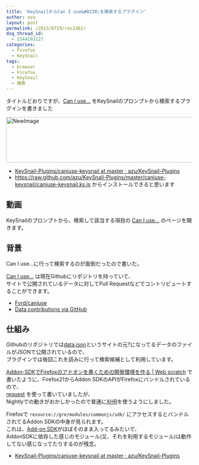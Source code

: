 ```yaml
---
title: 'KeySnailからCan I use&#8230;を検索するプラグイン'
author: azu
layout: post
permalink: /2013/0729/res3362/
dsq_thread_id:
  - 1544193127
categories:
  - Firefox
  - KeySnail
tags:
  - browser
  - Firefox
  - KeySnail
  - 検索
---
```

タイトルどおりですが、[Can I use&#8230;][1] をKeySnailのプロンプトから検索するプラグインを書きました

<img src="http://efcl.info/wp-content/uploads/2013/07/CanIuse.png" alt="NewImage" title="CanIuse.png" border="0" width="600" height="123" />

*   [KeySnail-Plugins/caniuse-keysnail at master · azu/KeySnail-Plugins][2]
*   <https://raw.github.com/azu/KeySnail-Plugins/master/caniuse-keysnail/caniuse-keysnail.ks.js> からインストールできると思います

## 動画



KeySnailのプロンプトから、検索して該当する項目の [Can I use&#8230;][1] のページを開きます。

## 背景

Can I use…に行って検索するのが面倒だったので書いた。

[Can I use&#8230;][1] は現在Githubにリポジトリを持っていて、  
サイトで公開されているデータに対してPull Requestなどでコントリビュートすることができます。

*   [Fyrd/caniuse][3]
*   [Data contributions via GitHub][4]

## 仕組み

Githubのリポジトリでは[data.json][5]というサイトの元?になってるデータのファイルがJSONで公開されているので、  
プラグインでは毎回これを読みに行って検索候補として利用しています。

[Addon-SDKでFirefoxのアドオンを書くための開発環境を作る | Web scratch][6] で書いたように、Firefox21からAddon SDKのAPIがFirefoxにバンドルされているので、  
[request][7] を使って書いていましたが、  
Nightlyでの動きがおかしかったので普通に[XHR][8]を使うようにしました。

Firefoxで `resource://gre/modules/commonjs/sdk/` にアクセスするとバンドルされてるAddon SDKの中身が見られます。  
これは、[Add-on SDK][9]がほぼそのまま入ってるみたいで、  
AddonSDKに依存した感じのモジュール(又、それを利用するモジュール)は動作してない感じなってたりするのが残念。

*   [KeySnail-Plugins/caniuse-keysnail at master · azu/KeySnail-Plugins][2]

 [1]: http://caniuse.com/ "Can I use... Support tables for HTML5, CSS3, etc"
 [2]: https://github.com/azu/KeySnail-Plugins/tree/master/caniuse-keysnail "KeySnail-Plugins/caniuse-keysnail at master · azu/KeySnail-Plugins"
 [3]: https://github.com/Fyrd/caniuse "Fyrd/caniuse"
 [4]: http://caniuse.com/feed.php?id=136 "Data contributions via GitHub"
 [5]: https://github.com/Fyrd/caniuse "data.json"
 [6]: http://efcl.info/2013/0721/res3346/ "Addon-SDKでFirefoxのアドオンを書くための開発環境を作る | Web scratch"
 [7]: https://addons.mozilla.org/en-US/developers/docs/sdk/latest/modules/sdk/request.html "request"
 [8]: https://github.com/azu/KeySnail-Plugins/commit/866ccaf177113ca57f8c363163e3d4d4ab1e3bb3 "XHR"
 [9]: https://addons.mozilla.org/en-US/developers/docs/sdk/latest/dev-guide/tutorials/installation.html "Add-on SDK"